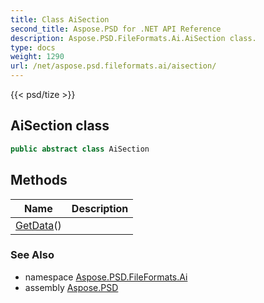 ```yaml
---
title: Class AiSection
second_title: Aspose.PSD for .NET API Reference
description: Aspose.PSD.FileFormats.Ai.AiSection class. 
type: docs
weight: 1290
url: /net/aspose.psd.fileformats.ai/aisection/
---
```

{{< psd/tize >}}
## AiSection class

```csharp
public abstract class AiSection
```

## Methods

| Name | Description |
| --- | --- |
| [GetData](../../aspose.psd.fileformats.ai/aisection/getdata/)() |  |

### See Also

* namespace [Aspose.PSD.FileFormats.Ai](../../aspose.psd.fileformats.ai/)
* assembly [Aspose.PSD](../../)


